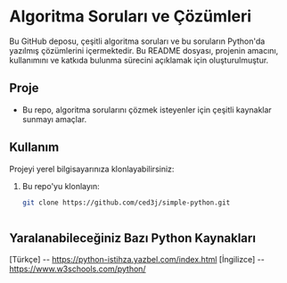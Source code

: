 # Algoritma Soruları ve Çözümleri

Bu GitHub deposu, çeşitli algoritma soruları ve bu soruların Python'da yazılmış çözümlerini içermektedir. 
Bu README dosyası, projenin amacını, kullanımını ve katkıda bulunma sürecini açıklamak için oluşturulmuştur.



## Proje

- Bu repo, algoritma sorularını çözmek isteyenler için çeşitli kaynaklar sunmayı amaçlar.



## Kullanım

Projeyi yerel bilgisayarınıza klonlayabilirsiniz:

1. Bu repo'yu klonlayın:
   ```bash
   git clone https://github.com/ced3j/simple-python.git



## Yaralanabileceğiniz Bazı Python Kaynakları

[Türkçe] -- https://python-istihza.yazbel.com/index.html
[İngilizce] -- https://www.w3schools.com/python/
